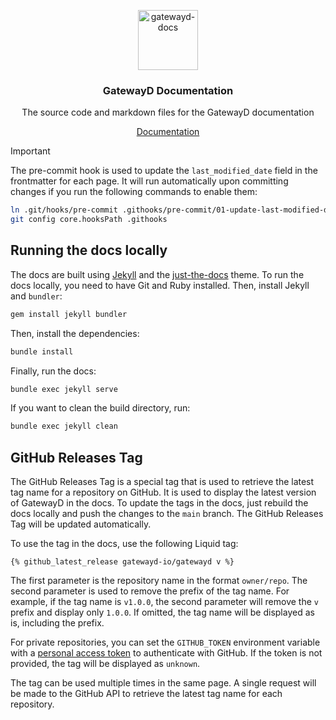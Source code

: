 <p align="center">
  <a href="https://docs.gatewayd.io/">
    <picture>
      <img alt="gatewayd-docs" src="https://github.com/gatewayd-io/docs/blob/main/assets/gatewayd-docs.png" width="96" />
    </picture>
  </a>
  <h3 align="center">GatewayD Documentation</h3>
  <p align="center">The source code and markdown files for the GatewayD documentation</p>
</p>

<p align="center">
    <a href="https://docs.gatewayd.io/">Documentation</a>
</p>

> [!IMPORTANT]
> The pre-commit hook is used to update the `last_modified_date` field in the frontmatter for each page. It will run automatically upon committing changes if you run the following commands to enable them:
>
> ```bash
> ln .git/hooks/pre-commit .githooks/pre-commit/01-update-last-modified-date
> git config core.hooksPath .githooks
> ```

## Running the docs locally

The docs are built using [Jekyll](https://jekyllrb.com/) and the [just-the-docs](https://just-the-docs.github.io/just-the-docs/) theme. To run the docs locally, you need to have Git and Ruby installed. Then, install Jekyll and `bundler`:

```bash
gem install jekyll bundler
```

Then, install the dependencies:

```bash
bundle install
```

Finally, run the docs:

```bash
bundle exec jekyll serve
```

If you want to clean the build directory, run:

```bash
bundle exec jekyll clean
```

## GitHub Releases Tag

The GitHub Releases Tag is a special tag that is used to retrieve the latest tag name for a repository on GitHub. It is used to display the latest version of GatewayD in the docs. To update the tags in the docs, just rebuild the docs locally and push the changes to the `main` branch. The GitHub Releases Tag will be updated automatically.

To use the tag in the docs, use the following Liquid tag:

```liquid
{% github_latest_release gatewayd-io/gatewayd v %}
```

The first parameter is the repository name in the format `owner/repo`. The second parameter is used to remove the prefix of the tag name. For example, if the tag name is `v1.0.0`, the second parameter will remove the `v` prefix and display only `1.0.0`. If omitted, the tag name will be displayed as is, including the prefix.

For private repositories, you can set the `GITHUB_TOKEN` environment variable with a [personal access token](https://docs.github.com/en/github/authenticating-to-github/creating-a-personal-access-token) to authenticate with GitHub. If the token is not provided, the tag will be displayed as `unknown`.

The tag can be used multiple times in the same page. A single request will be made to the GitHub API to retrieve the latest tag name for each repository.
